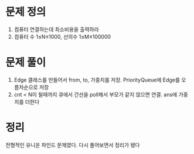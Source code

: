 # 문제 정의

1. 컴퓨터 연결하는데 최소비용을 출력하라
2. 컴퓨터 수 1≤N≤1000, 선의수 1≤M≤100000

# 문제 풀이

1. Edge 클래스를 만들어서 from, to, 가중치를 저장. PriorityQueue에 Edge를 오름차순으로 저장
2. cnt < N이 될때까지 큐에서 간선을 poll해서 부모가 같지 않으면 연결. ans에 가중치를 더한다

# 정리

전형적인 유니온 파인드 문제였다. 다시 풀어보면서 정리가 됐다